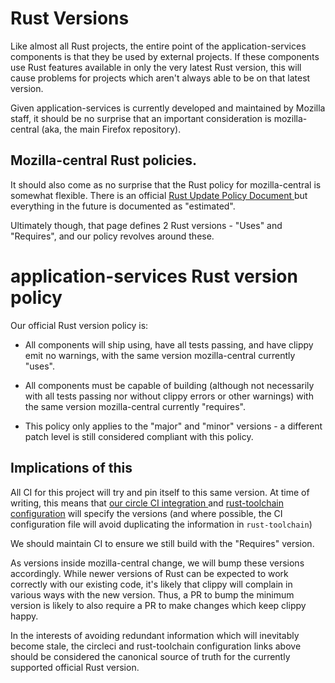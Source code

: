 # Rust Versions

Like almost all Rust projects, the entire point of the application-services
components is that they be used by external projects. If these components
use Rust features available in only the very latest Rust version, this will
cause problems for projects which aren't always able to be on that latest
version.

Given application-services is currently developed and maintained by Mozilla
staff, it should be no surprise that an important consideration is
mozilla-central (aka, the main Firefox repository).

## Mozilla-central Rust policies.

It should also come as no surprise that the Rust policy for mozilla-central
is somewhat flexible. There is an official [Rust Update Policy Document
](https://firefox-source-docs.mozilla.org/writing-rust-code/update-policy.html)
but everything in the future is documented as "estimated".

Ultimately though, that page defines 2 Rust versions - "Uses" and "Requires",
and our policy revolves around these.

# application-services Rust version policy

Our official Rust version policy is:

* All components will ship using, have all tests passing, and have clippy emit
  no warnings, with the same version mozilla-central currently "uses".

* All components  must be capable of building (although not necessarily with
  all tests passing nor without clippy errors or other warnings) with the same
  version mozilla-central currently "requires".

* This policy only applies to the "major" and "minor" versions - a different
  patch level is still considered compliant with this policy.

## Implications of this

All CI for this project will try and pin itself to this same version. At
time of writing, this means that [our circle CI integration
](https://github.com/mozilla/application-services/blob/main/.circleci/config.yml) and
[rust-toolchain configuration](https://github.com/mozilla/application-services/blob/main/rust-toolchain)
will specify the versions (and where possible, the CI configuration file will
avoid duplicating the information in `rust-toolchain`)

We should maintain CI to ensure we still build with the "Requires" version.

As versions inside mozilla-central change, we will bump these versions
accordingly. While newer versions of Rust can be expected to work correctly
with our existing code, it's likely that clippy will complain in various ways
with the new version. Thus, a PR to bump the minimum version is likely to also
require a PR to make changes which keep clippy happy.

In the interests of avoiding redundant information which will inevitably
become stale, the circleci and rust-toolchain configuration links above
should be considered the canonical source of truth for the currently supported
official Rust version.
